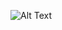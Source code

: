 ![Alt Text]([https://media.giphy.com/media/vFKqnCdLPNOKc/giphy.gif](https://github.com/JayashTripathy/High-On-Calories/blob/main/hoc.gif))
